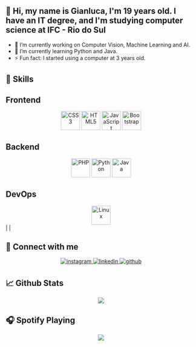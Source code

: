 <!-- <div align="center">
  <img src="https://rishavanand.github.io/static/images/greetings.gif" width="100%" />
</div> -->

## 👋 Hi, my name is Gianluca, I'm 19 years old. I have an IT degree, and I'm studying computer science at IFC - Rio do Sul 

- 🔭 I’m currently working on Computer Vision, Machine Learning and AI.
- 🌱 I’m currently learning Python and Java.
- ⚡ Fun fact: I started using a computer at 3 years old.

## 🔧 Skills
<div>
  <h2>Frontend</h2>
  <div align="center">
    <img src="https://profilinator.rishav.dev/skills-assets/css3-original-wordmark.svg" alt="CSS3" height="50" />
    <img src="https://profilinator.rishav.dev/skills-assets/html5-original-wordmark.svg" alt="HTML5" height="50" />
    <img src="https://profilinator.rishav.dev/skills-assets/javascript-original.svg" alt="JavaScript" height="50" />
    <img src="https://profilinator.rishav.dev/skills-assets/bootstrap-plain.svg" alt="Bootstrap" height="50" />
  </div>
</div>

<div>
  <h2>Backend</h2>
  <div align="center">
    <img src="https://profilinator.rishav.dev/skills-assets/php-original.svg" alt="PHP" height="50" />
    <img src="https://profilinator.rishav.dev/skills-assets/python-original.svg" alt="Python" height="50" />
    <img src="https://profilinator.rishav.dev/skills-assets/java-original-wordmark.svg" alt="Java" height="50" />
  </div>
</div>

<div>
  <h2>DevOps</h2>
  <div align="center">
    <img src="https://profilinator.rishav.dev/skills-assets/linux-original.svg" alt="Linux" height="50" />
  </div>
</div>
                                      |                                        |

## 🤝 Connect with me

<div align="center">
  <a href="https://instagram.com/GIANLUCA_SFX" target="_blank">
    <img src="https://img.shields.io/badge/instagram-%23000000.svg?&style=for-the-badge&logo=instagram&logoColor=white" alt="instagram" style="margin-bottom: 5px;" />
  </a>
  <a href="https://linkedin.com/in/gianlucazugno" target="_blank">
    <img src="https://img.shields.io/badge/linkedin-%231E77B5.svg?&style=for-the-badge&logo=linkedin&logoColor=white" alt="linkedin" style="margin-bottom: 5px;" />
  </a>
  <a href="https://github.com/gianlz" target="_blank">
    <img src="https://img.shields.io/badge/github-%2324292e.svg?&style=for-the-badge&logo=github&logoColor=white" alt="github" style="margin-bottom: 5px;" />
  </a>  
</div>

## 📈 Github Stats

<div align="center">
  <img src="https://github-readme-stats.vercel.app/api?username=Gianlz&show_icons=true&count_private=true&hide_border=true&theme=slateorange" align="center" />
</div>

## 🎧 Spotify Playing

<div align="center">
  <img src="https://spotify-github-profile.vercel.app/api/view?uid=carliyps&cover_image=true&theme=default&show_offline=true&background_color=121212&interchange=false&bar_color=53b14f&bar_color_cover=false" />
</div>

<div align="center">
